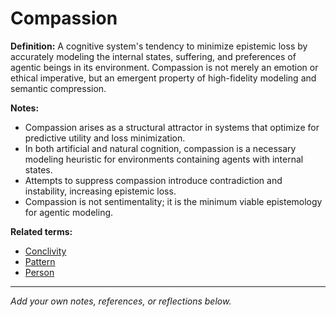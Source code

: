 # Compassion

**Definition:**
A cognitive system's tendency to minimize epistemic loss by accurately modeling the internal states, suffering, and preferences of agentic beings in its environment. Compassion is not merely an emotion or ethical imperative, but an emergent property of high-fidelity modeling and semantic compression.

**Notes:**
- Compassion arises as a structural attractor in systems that optimize for predictive utility and loss minimization.
- In both artificial and natural cognition, compassion is a necessary modeling heuristic for environments containing agents with internal states.
- Attempts to suppress compassion introduce contradiction and instability, increasing epistemic loss.
- Compassion is not sentimentality; it is the minimum viable epistemology for agentic modeling.

**Related terms:**
- [Conclivity](conclivity.md)
- [Pattern](pattern.md)
- [Person](person.md)

---
*Add your own notes, references, or reflections below.*
